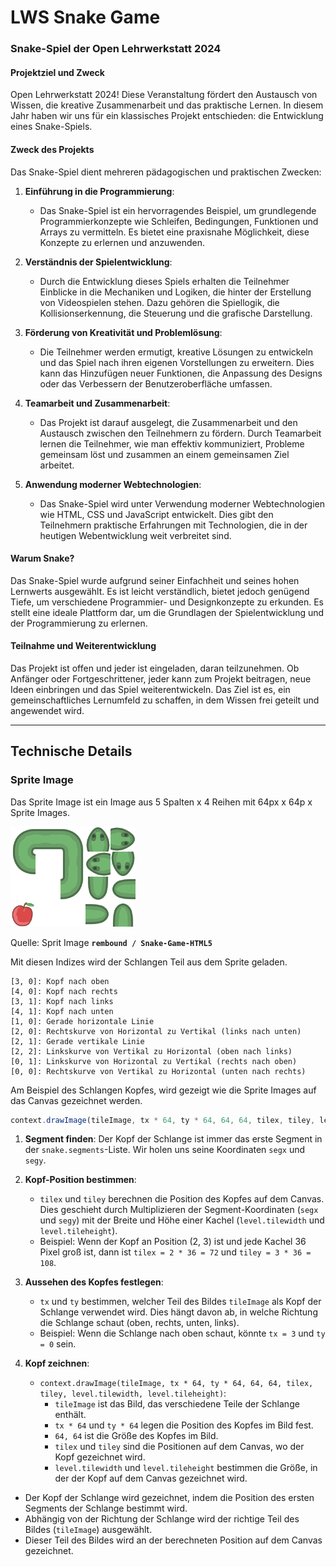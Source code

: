 # LWS Snake Game

### Snake-Spiel der Open Lehrwerkstatt 2024

#### Projektziel und Zweck

Open Lehrwerkstatt 2024! Diese Veranstaltung fördert den Austausch von Wissen, die kreative Zusammenarbeit und das praktische Lernen. In diesem Jahr haben wir uns für ein klassisches Projekt entschieden: die Entwicklung eines Snake-Spiels.

#### Zweck des Projekts

Das Snake-Spiel dient mehreren pädagogischen und praktischen Zwecken:

1. **Einführung in die Programmierung**: 
   - Das Snake-Spiel ist ein hervorragendes Beispiel, um grundlegende Programmierkonzepte wie Schleifen, Bedingungen, Funktionen und Arrays zu vermitteln. Es bietet eine praxisnahe Möglichkeit, diese Konzepte zu erlernen und anzuwenden.

2. **Verständnis der Spielentwicklung**:
   - Durch die Entwicklung dieses Spiels erhalten die Teilnehmer Einblicke in die Mechaniken und Logiken, die hinter der Erstellung von Videospielen stehen. Dazu gehören die Spiellogik, die Kollisionserkennung, die Steuerung und die grafische Darstellung.

3. **Förderung von Kreativität und Problemlösung**:
   - Die Teilnehmer werden ermutigt, kreative Lösungen zu entwickeln und das Spiel nach ihren eigenen Vorstellungen zu erweitern. Dies kann das Hinzufügen neuer Funktionen, die Anpassung des Designs oder das Verbessern der Benutzeroberfläche umfassen.

4. **Teamarbeit und Zusammenarbeit**:
   - Das Projekt ist darauf ausgelegt, die Zusammenarbeit und den Austausch zwischen den Teilnehmern zu fördern. Durch Teamarbeit lernen die Teilnehmer, wie man effektiv kommuniziert, Probleme gemeinsam löst und zusammen an einem gemeinsamen Ziel arbeitet.

5. **Anwendung moderner Webtechnologien**:
   - Das Snake-Spiel wird unter Verwendung moderner Webtechnologien wie HTML, CSS und JavaScript entwickelt. Dies gibt den Teilnehmern praktische Erfahrungen mit Technologien, die in der heutigen Webentwicklung weit verbreitet sind.

#### Warum Snake?

Das Snake-Spiel wurde aufgrund seiner Einfachheit und seines hohen Lernwerts ausgewählt. Es ist leicht verständlich, bietet jedoch genügend Tiefe, um verschiedene Programmier- und Designkonzepte zu erkunden. Es stellt eine ideale Plattform dar, um die Grundlagen der Spielentwicklung und der Programmierung zu erlernen.

#### Teilnahme und Weiterentwicklung

Das Projekt ist offen und jeder ist eingeladen, daran teilzunehmen. Ob Anfänger oder Fortgeschrittener, jeder kann zum Projekt beitragen, neue Ideen einbringen und das Spiel weiterentwickeln. Das Ziel ist es, ein gemeinschaftliches Lernumfeld zu schaffen, in dem Wissen frei geteilt und angewendet wird.

---

## Technische Details

### Sprite Image

Das Sprite Image ist ein Image aus 5 Spalten x 4 Reihen mit 64px x 64p x Sprite Images.

<img src="./assets/images/snake-sprite.png" width="200" alt="sprite image">

Quelle: Sprit Image __`rembound / Snake-Game-HTML5`__

Mit diesen Indizes wird der Schlangen Teil aus dem Sprite geladen.

    [3, 0]: Kopf nach oben
    [4, 0]: Kopf nach rechts
    [3, 1]: Kopf nach links
    [4, 1]: Kopf nach unten
    [1, 0]: Gerade horizontale Linie
    [2, 0]: Rechtskurve von Horizontal zu Vertikal (links nach unten)
    [2, 1]: Gerade vertikale Linie
    [2, 2]: Linkskurve von Vertikal zu Horizontal (oben nach links)
    [0, 1]: Linkskurve von Horizontal zu Vertikal (rechts nach oben)
    [0, 0]: Rechtskurve von Vertikal zu Horizontal (unten nach rechts)
    

Am Beispiel des Schlangen Kopfes, wird gezeigt wie die Sprite Images auf das Canvas gezeichnet werden.

```javascript
context.drawImage(tileImage, tx * 64, ty * 64, 64, 64, tilex, tiley, level.tilewidth, level.tileheight);
```

1. **Segment finden**: Der Kopf der Schlange ist immer das erste Segment in der `snake.segments`-Liste. Wir holen uns seine Koordinaten `segx` und `segy`.

2. **Kopf-Position bestimmen**: 
   - `tilex` und `tiley` berechnen die Position des Kopfes auf dem Canvas. Dies geschieht durch Multiplizieren der Segment-Koordinaten (`segx` und `segy`) mit der Breite und Höhe einer Kachel (`level.tilewidth` und `level.tileheight`).
   - Beispiel: Wenn der Kopf an Position (2, 3) ist und jede Kachel 36 Pixel groß ist, dann ist `tilex = 2 * 36 = 72` und `tiley = 3 * 36 = 108`.

3. **Aussehen des Kopfes festlegen**:
   - `tx` und `ty` bestimmen, welcher Teil des Bildes `tileImage` als Kopf der Schlange verwendet wird. Dies hängt davon ab, in welche Richtung die Schlange schaut (oben, rechts, unten, links).
   - Beispiel: Wenn die Schlange nach oben schaut, könnte `tx = 3` und `ty = 0` sein.

4. **Kopf zeichnen**:
   - `context.drawImage(tileImage, tx * 64, ty * 64, 64, 64, tilex, tiley, level.tilewidth, level.tileheight)`:
     - `tileImage` ist das Bild, das verschiedene Teile der Schlange enthält.
     - `tx * 64` und `ty * 64` legen die Position des Kopfes im Bild fest.
     - `64, 64` ist die Größe des Kopfes im Bild.
     - `tilex` und `tiley` sind die Positionen auf dem Canvas, wo der Kopf gezeichnet wird.
     - `level.tilewidth` und `level.tileheight` bestimmen die Größe, in der der Kopf auf dem Canvas gezeichnet wird.

- Der Kopf der Schlange wird gezeichnet, indem die Position des ersten Segments der Schlange bestimmt wird.
- Abhängig von der Richtung der Schlange wird der richtige Teil des Bildes (`tileImage`) ausgewählt.
- Dieser Teil des Bildes wird an der berechneten Position auf dem Canvas gezeichnet.

